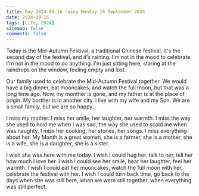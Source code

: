 ```yaml
---
title: Day 2024-09-16 rainy Monday 16 September 2024
date: 2024-09-16
tags: [Life, 2024]
sitemap: false
comments: false
---
```


Today is the Mid-Autumn Festival, a traditional Chinese festival. It's the second day of the festival, and it's raining. I'm not in the mood to celebrate. I'm not in the mood to do anything. I'm just sitting here, staring at the raindrops on the window, feeling empty and lost.

Our family used to celebrate the Mid-Autumn Festival together. We would have a big dinner, eat mooncakes, and watch the full moon, but that was a long time ago. Now, my monther is gone, and my father is at the place of origin. My borther is in another city. i live with my wife and my Son. We are a small family, but we are so happy.

I miss my mother. I miss her smile, her laughter, her warmth. I miss the way she used to hold me when I was sad, the way she used to scold me when was naughty. I miss her cooking, her stories, her songs. I miss everything about her. My Month is a great woman, she is a farmer, she is a mother, she is a wife, she is a daughter, she is a sister.

I wish she was here with me today. I wish I could hug her, talk to her, tell her how much I love her. I wish I could see her smile, hear her laughter, feel her warmth. I wish I could eat her mooncakes, watch the full moon with her, celebrate the festival with her. I wish I could turn back time, go back to the days when she was still here, when we were still together, when everything was still perfect.

